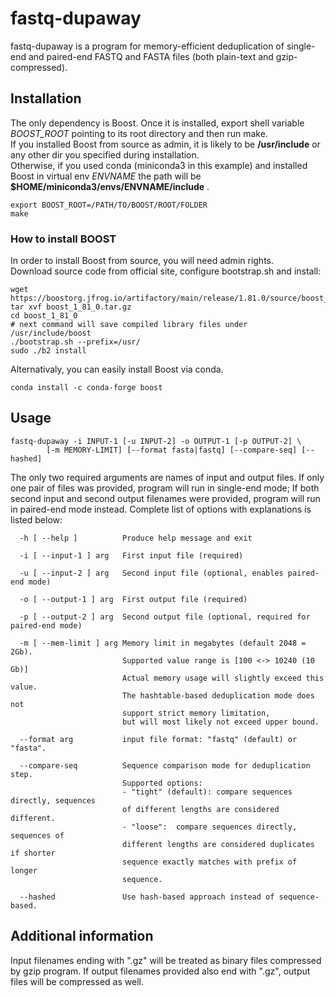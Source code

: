 # fastq-dupaway

fastq-dupaway is a program for memory-efficient deduplication of single-end and paired-end FASTQ and FASTA files (both plain-text and gzip-compressed).

## Installation

The only dependency is Boost. Once it is installed, export shell variable <i>BOOST_ROOT</i> pointing to its root directory and then run make.<br>
If you installed Boost from source as admin, it is likely to be <b>/usr/include</b> or any other dir you specified during installation.<br>
Otherwise, if you used conda (miniconda3 in this example) and installed Boost in virtual env <i>ENVNAME</i> the path will be <b>$HOME/miniconda3/envs/ENVNAME/include</b> .

```
export BOOST_ROOT=/PATH/TO/BOOST/ROOT/FOLDER
make
```

### How to install BOOST

In order to install Boost from source, you will need admin rights.<br>
Download source code from official site, configure bootstrap.sh and install:
```
wget https://boostorg.jfrog.io/artifactory/main/release/1.81.0/source/boost_1_81_0.tar.gz
tar xvf boost_1_81_0.tar.gz
cd boost_1_81_0
# next command will save compiled library files under /usr/include/boost
./bootstrap.sh --prefix=/usr/
sudo ./b2 install
```

Alternativaly, you can easily install Boost via conda.
```
conda install -c conda-forge boost
```

## Usage

```
fastq-dupaway -i INPUT-1 [-u INPUT-2] -o OUTPUT-1 [-p OUTPUT-2] \
        [-m MEMORY-LIMIT] [--format fasta|fastq] [--compare-seq] [--hashed]
```

The only two required arguments are names of input and output files. If only one pair of files was provided, program will run in single-end mode; If both second input and second output filenames were provided, program will run in paired-end mode instead. Complete list of options with explanations is listed below:

```
  -h [ --help ]          Produce help message and exit

  -i [ --input-1 ] arg   First input file (required)

  -u [ --input-2 ] arg   Second input file (optional, enables paired-end mode)

  -o [ --output-1 ] arg  First output file (required)

  -p [ --output-2 ] arg  Second output file (optional, required for paired-end mode)

  -m [ --mem-limit ] arg Memory limit in megabytes (default 2048 = 2Gb).
                         Supported value range is [100 <-> 10240 (10 Gb)]
                         Actual memory usage will slightly exceed this value.
                         The hashtable-based deduplication mode does not 
                         support strict memory limitation,
                         but will most likely not exceed upper bound.

  --format arg           input file format: "fastq" (default) or "fasta".

  --compare-seq          Sequence comparison mode for deduplication step.
                         Supported options:
                         - "tight" (default): compare sequences directly, sequences
                         of different lengths are considered different.
                         - "loose":  compare sequences directly, sequences of 
                         different lengths are considered duplicates if shorter
                         sequence exactly matches with prefix of longer 
                         sequence.

  --hashed               Use hash-based approach instead of sequence-based.
```

## Additional information

Input filenames ending with ".gz" will be treated as binary files compressed by gzip program. If output filenames provided also end with ".gz", output files will be compressed as well.
